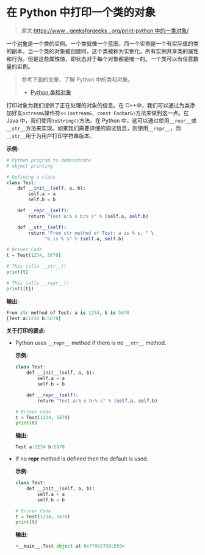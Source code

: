 # 在 Python 中打印一个类的对象

> 原文:[https://www . geeksforgeeks . org/print-python 中的一类对象/](https://www.geeksforgeeks.org/print-objects-of-a-class-in-python/)

一个[对象](https://www.geeksforgeeks.org/python-classes-and-objects/)是一个类的实例。一个类就像一个蓝图，而一个实例是一个有实际值的类的副本。当一个类的对象被创建时，这个类被称为实例化。所有实例共享类的属性和行为。但是这些属性值，即状态对于每个对象都是唯一的。一个类可以有任意数量的实例。

> 参考下面的文章，了解 Python 中的类和对象。
> 
> *   [Python 类和对象](https://www.geeksforgeeks.org/python-classes-and-objects/)

打印对象为我们提供了正在处理的对象的信息。在 C++中，我们可以通过为类添加好友`ostream&`操作符`<<` `(ostream&, const Foobar&)`方法来做到这一点。在 Java 中，我们使用`toString()`方法。在 Python 中，这可以通过使用`__repr__`或`__str__`方法来实现。如果我们需要详细的调试信息，则使用`__repr__`，而`__str__`用于为用户打印字符串版本。

**示例:**

```py
# Python program to demonstrate
# object printing

# Defining a class
class Test: 
    def __init__(self, a, b): 
        self.a = a 
        self.b = b 

    def __repr__(self): 
        return "Test a:% s b:% s" % (self.a, self.b) 

    def __str__(self): 
        return "From str method of Test: a is % s, " \ 
              "b is % s" % (self.a, self.b) 

# Driver Code         
t = Test(1234, 5678) 

# This calls __str__() 
print(t) 

# This calls __repr__() 
print([t])
```

**输出:**

```py
From str method of Test: a is 1234, b is 5678
[Test a:1234 b:5678]

```

**关于打印的要点:**

*   Python uses `__repr__` method if there is no `__str__` method.

    **示例:**

    ```py
    class Test: 
        def __init__(self, a, b): 
            self.a = a 
            self.b = b 

        def __repr__(self): 
            return "Test a:% s b:% s" % (self.a, self.b) 

    # Driver Code         
    t = Test(1234, 5678) 
    print(t)
    ```

    **输出:**

    ```py
    Test a:1234 b:5678

    ```

*   If no __repr__ method is defined then the default is used.

    **示例:**

    ```py
    class Test: 
        def __init__(self, a, b): 
            self.a = a 
            self.b = b 

    # Driver Code         
    t = Test(1234, 5678) 
    print(t)  
    ```

    **输出:**

    ```py
    <__main__.Test object at 0x7f9b5738c550>

    ```